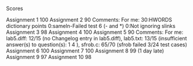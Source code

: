 Scores

Assignment 1  100
Assignment 2  90
	   Comments: For me: 30:HWORDS dictionary points 0:sameln-Failed test 
	   6 (- and *) 0:Not ignoring slinks
Assignment 3  98
Assignment 4  100
Assignment 5  90
	   Comments:  For me: lab5.diff: 12/15 (no Changelog entry in 
	   lab5.diff), lab5.txt: 13/15 (insufficient answer(s) to 
	   question(s): 1 4 ), sfrob.c: 65/70 (sfrob failed 3/24 test cases)
Assignment 6  100
Assignment 7  100
Assignment 8  99 (1 day late)
Assignment 9  97
Assignment 10 98